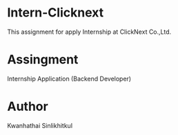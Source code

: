 # Intern-Clicknext
This assignment for apply Internship at ClickNext Co.,Ltd.

# Assingment 
Internship Application (Backend Developer)

# Author
Kwanhathai Sinlikhitkul

